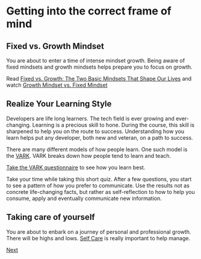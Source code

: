 # Getting into the correct frame of mind

## Fixed vs. Growth Mindset

You are about to enter a time of intense mindset growth. Being aware of fixed mindsets and growth mindsets helps prepare you to focus on growth.

Read [Fixed vs. Growth: The Two Basic Mindsets That Shape Our Lives](http://www.brainpickings.org/2014/01/29/carol-dweck-mindset/) and watch [Growth Mindset vs. Fixed Mindset](https://www.youtube.com/watch?v=M1CHPnZfFmU)

## Realize Your Learning Style

Developers are life long learners. The tech field is ever growing and ever-changing. Learning is a precious skill to hone. During the course, this skill is sharpened to help you on the route to success. Understanding how you learn helps put any developer, both new and veteran, on a path to success.

There are many different models of how people learn. One such model is the [VARK](http://vark-learn.com/introduction-to-vark/). VARK breaks down how people tend to learn and teach.

[Take the VARK questionnaire](http://vark-learn.com/the-vark-questionnaire/) to see how you learn best.

Take your time while taking this short quiz. After a few questions, you start to see a pattern of how you prefer to communicate. Use the results not as concrete life-changing facts, but rather as self-reflection to how to help you consume, apply and eventually communicate new information.

## Taking care of yourself

You are about to enbark on a journey of personal and professional growth. There will be highs and lows. [Self Care](https://www.getselfhelp.co.uk/docs/Steps%20to%20Wellbeing.pdf) is really important to help manage.

[Next](/handbook/prework/07-accounts)
